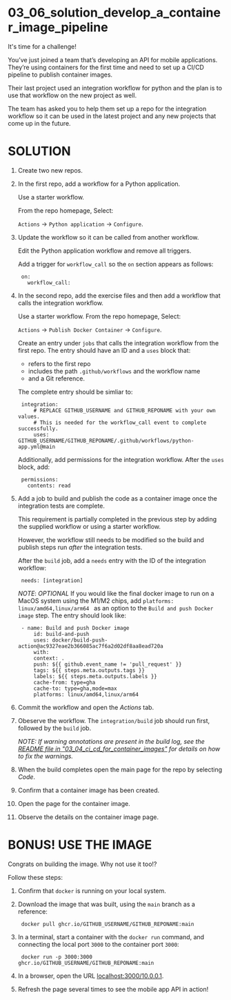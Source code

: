 # 03_06_solution_develop_a_container_image_pipeline
It's time for a challenge!

You’ve just joined a team that’s developing an API for mobile applications.  They’re using containers for the first time and need to set up a CI/CD pipeline to publish container images.

Their last project used an integration workflow for python and the plan is to use that workflow on the new project as well.

The team has asked you to help them set up a repo for the integration workflow so it can be used in the latest project and any new projects that come up in the future.

# SOLUTION
1. Create two new repos.
1. In the first repo, add a workflow for a Python application.

    Use a starter workflow.

    From the repo homepage, Select:

    `Actions` -> `Python application` -> `Configure`.

1. Update the workflow so it can be called from another workflow.

    Edit the Python application workflow and remove all triggers.

    Add a trigger for `workflow_call` so the `on` section appears as follows:

        on:
          workflow_call:

1. In the second repo, add the exercise files and then add a workflow that calls the integration workflow.

    Use a starter workflow. From the repo homepage, Select:

    `Actions` -> `Publish Docker Container` -> `Configure`.

    Create an entry under `jobs` that calls the integration workflow from the first repo.  The entry should have an ID and a `uses` block that:

    - refers to the first repo
    - includes the path `.github/workflows` and the workflow name
    - and a Git reference.

    The complete entry should be simliar to:

        integration:
            # REPLACE GITHUB_USERNAME and GITHUB_REPONAME with your own values.
            # This is needed for the workflow_call event to complete successfully.
            uses: GITHUB_USERNAME/GITHUB_REPONAME/.github/workflows/python-app.yml@main

    Additionally, add permissions for the integration workflow.  After the `uses` block, add:

        permissions:
          contents: read

1. Add a job to build and publish the code as a container image once the integration tests are complete.

    This requirement is partially completed in the previous step by adding the supplied workflow or using a starter workflow.

    However, the workflow still needs to be modified so the build and publish steps run _after_ the integration tests.

    After the `build` job, add a `needs` entry with the ID of the integration workflow:

        needs: [integration]

    _NOTE_: *OPTIONAL* If you would like the final docker image to run on a MacOS system using the M1/M2 chips, add `platforms: linux/amd64,linux/arm64
` as an option to the `Build and push Docker image` step.  The entry should look like:

        - name: Build and push Docker image
            id: build-and-push
            uses: docker/build-push-action@ac9327eae2b366085ac7f6a2d02df8aa8ead720a
            with:
            context: .
            push: ${{ github.event_name != 'pull_request' }}
            tags: ${{ steps.meta.outputs.tags }}
            labels: ${{ steps.meta.outputs.labels }}
            cache-from: type=gha
            cache-to: type=gha,mode=max
            platforms: linux/amd64,linux/arm64

1. Commit the workflow and open the *Actions* tab.
1. Obeserve the workflow.  The `integration/build` job should run first, followed by the `build` job.

    _NOTE: If warning annotations are present in the build log, see the [README file in "03_04_ci_cd_for_container_images"](./README.md03_04_ci_cd_for_container_images) for details on how to fix the warnings._

1. When the build completes open the main page for the repo by selecting *Code*.
1. Confirm that a container image has been created.
1. Open the page for the container image.
1. Observe the details on the container image page.

# BONUS!  USE THE IMAGE
Congrats on building the image.  Why not use it too!?

Follow these steps:
1. Confirm that `docker` is running on your local system.
1. Download the image that was built, using the `main` branch as a reference:

        docker pull ghcr.io/GITHUB_USERNAME/GITHUB_REPONAME:main

1. In a terminal, start a container with the `docker run` command, and connecting the local port `3000` to the container port `3000`:

        docker run -p 3000:3000 ghcr.io/GITHUB_USERNAME/GITHUB_REPONAME:main

1. In a browser, open the URL [localhost:3000/10.0.0.1](http://localhost:3000/10.0.0.1).
1. Refresh the page several times to see the mobile app API in action!